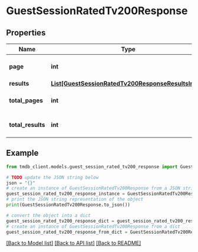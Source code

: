 # GuestSessionRatedTv200Response


## Properties

Name | Type | Description | Notes
------------ | ------------- | ------------- | -------------
**page** | **int** |  | [optional] [default to 0]
**results** | [**List[GuestSessionRatedTv200ResponseResultsInner]**](GuestSessionRatedTv200ResponseResultsInner.md) |  | [optional] 
**total_pages** | **int** |  | [optional] [default to 0]
**total_results** | **int** |  | [optional] [default to 0]

## Example

```python
from tmdb_client.models.guest_session_rated_tv200_response import GuestSessionRatedTv200Response

# TODO update the JSON string below
json = "{}"
# create an instance of GuestSessionRatedTv200Response from a JSON string
guest_session_rated_tv200_response_instance = GuestSessionRatedTv200Response.from_json(json)
# print the JSON string representation of the object
print(GuestSessionRatedTv200Response.to_json())

# convert the object into a dict
guest_session_rated_tv200_response_dict = guest_session_rated_tv200_response_instance.to_dict()
# create an instance of GuestSessionRatedTv200Response from a dict
guest_session_rated_tv200_response_from_dict = GuestSessionRatedTv200Response.from_dict(guest_session_rated_tv200_response_dict)
```
[[Back to Model list]](../README.md#documentation-for-models) [[Back to API list]](../README.md#documentation-for-api-endpoints) [[Back to README]](../README.md)


